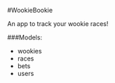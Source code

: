 #WookieBookie

An app to track your wookie races!

###Models:

 - wookies
 - races
 - bets
 - users

